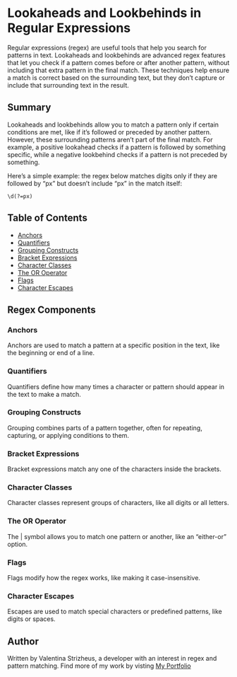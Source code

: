 # Lookaheads and Lookbehinds in Regular Expressions

Regular expressions (regex) are useful tools that help you search for patterns in text. Lookaheads and lookbehinds are advanced regex features that let you check if a pattern comes before or after another pattern, without including that extra pattern in the final match. These techniques help ensure a match is correct based on the surrounding text, but they don’t capture or include that surrounding text in the result.

## Summary

Lookaheads and lookbehinds allow you to match a pattern only if certain conditions are met, like if it’s followed or preceded by another pattern. However, these surrounding patterns aren’t part of the final match. For example, a positive lookahead checks if a pattern is followed by something specific, while a negative lookbehind checks if a pattern is not preceded by something.

Here’s a simple example: the regex below matches digits only if they are followed by “px” but doesn’t include “px” in the match itself:

```regex
\d(?=px)
```

## Table of Contents

- [Anchors](#anchors)
- [Quantifiers](#quantifiers)
- [Grouping Constructs](#grouping-constructs)
- [Bracket Expressions](#bracket-expressions)
- [Character Classes](#character-classes)
- [The OR Operator](#the-or-operator)
- [Flags](#flags)
- [Character Escapes](#character-escapes)

## Regex Components

### Anchors
Anchors are used to match a pattern at a specific position in the text, like the beginning or end of a line.

### Quantifiers
Quantifiers define how many times a character or pattern should appear in the text to make a match.

### Grouping Constructs
Grouping combines parts of a pattern together, often for repeating, capturing, or applying conditions to them.

### Bracket Expressions
Bracket expressions match any one of the characters inside the brackets.

### Character Classes
Character classes represent groups of characters, like all digits or all letters.

### The OR Operator
The | symbol allows you to match one pattern or another, like an “either-or” option.

### Flags
Flags modify how the regex works, like making it case-insensitive.

### Character Escapes
Escapes are used to match special characters or predefined patterns, like digits or spaces.

## Author

Written by Valentina Strizheus, a developer with an interest in regex and pattern matching. Find more of my work by visting [My Portfolio](https://valyastriz.github.io/Valya-Strizheus-Portfolio/)
